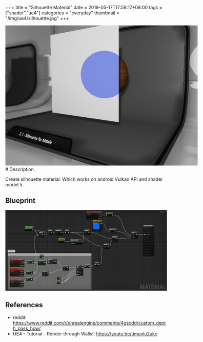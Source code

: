 +++
title = "Silhouette Material"
date = 2019-05-17T17:59:17+09:00
tags = ["shader","ue4"]
categories = "everyday"
thumbnail = "/img/ue4/silhouette.jpg"
+++

<div class="image">
<img src="/img/ue4/silhouette.jpg" style="max-width: 600px;">
</div>

<div class="description">
# Description

Create silhouette material. Which works on android Vulkan API and shader model 5.

## Blueprint
<img src="/img/ue4/BP_silhouette.jpg">

## References

- reddit: https://www.reddit.com/r/unrealengine/comments/4gzcdd/custom_depth_pass_how/
- UE4 - Tutorial - Render through Walls!: https://youtu.be/timuvlu2ukc